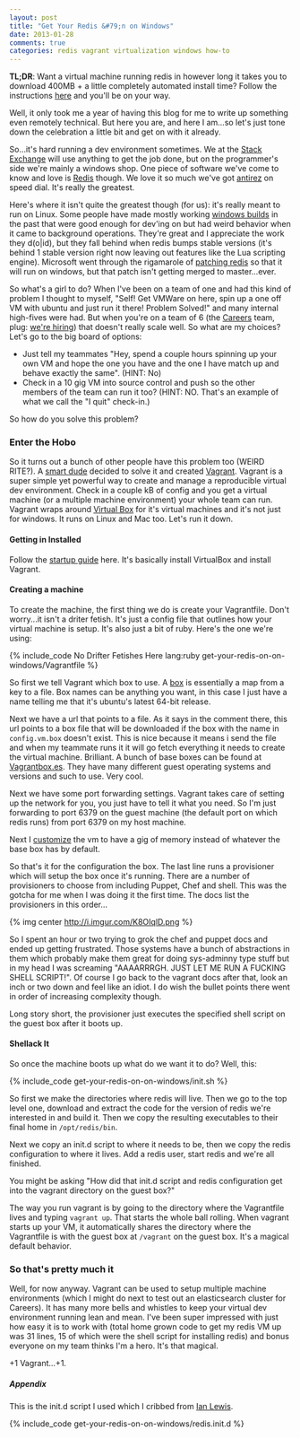 ```yaml
---
layout: post
title: "Get Your Redis &#79;n on Windows"
date: 2013-01-28
comments: true
categories: redis vagrant virtualization windows how-to
---
```


**TL;DR**: Want a virtual machine running redis in however long it takes you to download 400MB + a little completely automated install time? Follow the instructions [here](https://github.com/JasonPunyon/redishobo) and you'll be on your way.

Well, it only took me a year of having this blog for me to write up something even remotely technical. But here you are, and here I am...so let's just tone down the celebration a little bit and get on with it already.

So...it's hard running a dev environment sometimes. We at the [Stack Exchange](http://www.stackexchange.com) will use anything to get the job done, but on the programmer's side we're mainly a windows shop. One piece of software we've come to know and love is [Redis](http://redis.io) though. We love it so much we've got [antirez](http://antirez.com/latest/0) on speed dial. It's really the greatest. 

Here's where it isn't quite the greatest though (for us): it's really meant to run on Linux. Some people have made mostly working [windows builds](https://github.com/dmajkic/redis/) in the past that were good enough for dev'ing on but had weird behavior when it came to background operations. They're great and I appreciate the work they d(o|id), but they fall behind when redis bumps stable versions (it's behind 1 stable version right now leaving out features like the Lua scripting engine). Microsoft went through the rigamarole of [patching redis](http://oldblog.antirez.com/post/redis-win32-msft-patch.html) so that it will run on windows, but that patch isn't getting merged to master...ever.

So what's a girl to do? When I've been on a team of one and had this kind of problem I thought to myself, "Self! Get VMWare on here, spin up a one off VM with ubuntu and just run it there! Problem Solved!" and many internal high-fives were had. But when you're on a team of 6 (the [Careers](http://careers.stackoverflow.com) team, plug: [we're hiring](http://careers.stackoverflow.com/company/stack-exchange)) that doesn't really scale well. So what are my choices? Let's go to the big board of options:

- Just tell my teammates "Hey, spend a couple hours spinning up your own VM and hope the one you have and the one I have match up and behave exactly the same". (HINT: No)
- Check in a 10 gig VM into source control and push so the other members of the team can run it too? (HINT: NO. That's an example of what we call the "I quit" check-in.)

So how do you solve this problem?

### Enter the Hobo

So it turns out a bunch of other people have this problem too (WEIRD RITE?). A [smart dude](https://twitter.com/mitchellh) decided to solve it and created [Vagrant](http://vagrantup.com). Vagrant is a super simple yet powerful way to create and manage a reproducible virtual dev environment. Check in a couple kB of config and you get a virtual machine (or a multiple machine environment) your whole team can run. Vagrant wraps around [Virtual Box](https://www.virtualbox.org/) for it's virtual machines and it's not just for windows. It runs on Linux and Mac too. Let's run it down.

#### Getting in Installed

Follow the [startup guide](http://docs.vagrantup.com/v1/docs/getting-started/index.html) here. It's basically install VirtualBox and install Vagrant.

#### Creating a machine

To create the machine, the first thing we do is create your Vagrantfile. Don't worry...it isn't a driter fetish. It's just a config file that outlines how your virtual machine is setup. It's also just a bit of ruby. Here's the one we're using:

{% include_code No Drifter Fetishes Here lang:ruby get-your-redis-on-on-windows/Vagrantfile %}

So first we tell Vagrant which box to use. A [box](http://docs.vagrantup.com/v1/docs/getting-started/boxes.html) is essentially a map from a key to a file. Box names can be anything you want, in this case I just have a name telling me that it's ubuntu's latest 64-bit release.

Next we have a url that points to a file. As it says in the comment there, this url points to a box file that will be downloaded if the box with the name in `config.vm.box` doesn't exist. This is nice because it means i send the file and when my teammate runs it it will go fetch everything it needs to create the virtual machine. Brilliant. A bunch of base boxes can be found at [Vagrantbox.es](http://vagrantbox.es). They have many different guest operating systems and versions and such to use. Very cool.

Next we have some port forwarding settings. Vagrant takes care of setting up the network for you, you just have to tell it what you need. So I'm just forwarding to port 6379 on the guest machine (the default port on which redis runs) from port 6379 on my host machine.

Next I [customize](http://docs.vagrantup.com/v1/docs/config/vm/customize.html) the vm to have a gig of memory instead of whatever the base box has by default.

So that's it for the configuration the box. The last line runs a provisioner which will setup the box once it's running. There are a number of provisioners to choose from including Puppet, Chef and shell. This was the gotcha for me when I was doing it the first time. The docs list the provisioners in this order...

{% img center http://i.imgur.com/K8OIqlD.png %}

So I spent an hour or two trying to grok the chef and puppet docs and ended up getting frustrated. Those systems have a bunch of abstractions in them which probably make them great for doing sys-adminny type stuff but in my head I was screaming "AAAARRRGH. JUST LET ME RUN A FUCKING SHELL SCRIPT!". Of course I go back to the vagrant docs after that, look an inch or two down and feel like an idiot. I do wish the bullet points there went in order of increasing complexity though.

Long story short, the provisioner just executes the specified shell script on the guest box after it boots up.

#### Shellack It

So once the machine boots up what do we want it to do? Well, this:

{% include_code get-your-redis-on-on-windows/init.sh %}

So first we make the directories where redis will live. Then we go to the top level one, download and extract the code for the version of redis we're interested in and build it. Then we copy the resulting executables to their final home in `/opt/redis/bin`.

Next we copy an init.d script to where it needs to be, then we copy the redis configuration to where it lives. Add a redis user, start redis and we're all finished.

You might be asking "How did that init.d script and redis configuration get into the vagrant directory on the guest box?"

The way you run vagrant is by going to the directory where the Vagrantfile lives and typing `vagrant up`. That starts the whole ball rolling. When vagrant starts up your VM, it automatically shares the directory where the Vagrantfile is with the guest box at `/vagrant` on the guest box. It's a magical default behavior.

### So that's pretty much it

Well, for now anyway. Vagrant can be used to setup multiple machine environments (which I might do next to test out an elasticsearch cluster for Careers). It has many more bells and whistles to keep your virtual dev environment running lean and mean. I've been super impressed with just how easy it is to work with (total home grown code to get my redis VM up was 31 lines, 15 of which were the shell script for installing redis) and bonus everyone on my team thinks I'm a hero. It's that magical.

+1 Vagrant...+1.

##### Appendix

This is the init.d script I used which I cribbed from [Ian Lewis](http://www.ianlewis.org/en/redis-initd-script).

{% include_code get-your-redis-on-on-windows/redis.init.d %}